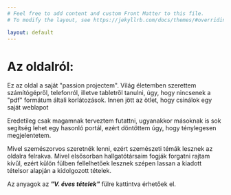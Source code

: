 ```yaml
---
# Feel free to add content and custom Front Matter to this file.
# To modify the layout, see https://jekyllrb.com/docs/themes/#overriding-theme-defaults

layout: default
---
```

# Az oldalról:
Ez az oldal a saját "passion projectem". Világ életemben szerettem számítógépről, telefonról, illetve tabletről tanulni, úgy, hogy nincsenek a "pdf" formátum általi korlátozások. Innen jött az ötlet, hogy csinálok egy saját weblapot

Eredetileg csak magamnak terveztem futattni, ugyanakkor másoknak is sok segítség lehet egy hasonló portál, ezért döntöttem úgy, hogy ténylegesen megjelentetem.

Mivel szemészorvos szeretnék lenni, ezért szemészeti témák lesznek az oldalra felrakva. Mivel elsősorban hallgatótársaim fogják forgatni rajtam kívűl, ezért külön fülben fellelhetőek lesznek szépen lassan a kiadott tételsor alapján a kidolgozott tételek.

Az anyagok az ***"V. éves tételek"*** fülre kattintva érhetőek el.
